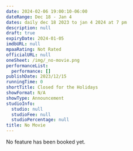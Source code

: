 ```yaml
---
date: 2024-02-06 19:00:10-06:00
dateRange: Dec 18 - Jan 4
dates: daily dec 18 2023 to jan 4 2024 at 7 pm
description: null
draft: true
expiryDate: 2024-01-05
imdbURL: null
mpaaRating: Not Rated
officialURL: null
oneSheet: /img/_no-movie.png
performanceList:
  performance: []
publishDate: 2023/12/15
runningTime: 0
shortTitle: Closed for the Holidays
showFormat: N/A
showType: Announcement
studioInfo:
  studio: null
  studioFee: null
  studioPercentage: null
title: No Movie
---
```


No feature has been booked yet.
